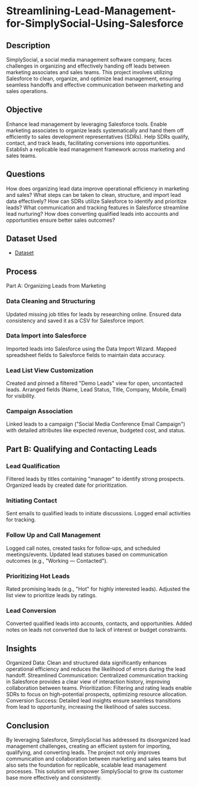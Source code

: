 # Streamlining-Lead-Management-for-SimplySocial-Using-Salesforce

## Description
SimplySocial, a social media management software company, faces challenges in organizing and effectively handing off leads between marketing associates and sales teams. This project involves utilizing Salesforce to clean, organize, and optimize lead management, ensuring seamless handoffs and effective communication between marketing and sales operations.

## Objective
Enhance lead management by leveraging Salesforce tools.
Enable marketing associates to organize leads systematically and hand them off efficiently to sales development representatives (SDRs).
Help SDRs qualify, contact, and track leads, facilitating conversions into opportunities.
Establish a replicable lead management framework across marketing and sales teams.

## Questions
How does organizing lead data improve operational efficiency in marketing and sales?
What steps can be taken to clean, structure, and import lead data effectively?
How can SDRs utilize Salesforce to identify and prioritize leads?
What communication and tracking features in Salesforce streamline lead nurturing?
How does converting qualified leads into accounts and opportunities ensure better sales outcomes?

## Dataset Used
- <a href="https://github.com/Paschal-lee/Streamlining-Lead-Management-for-SimplySocial-Using-Salesforce/blob/main/Inbound%20Leads_Data.csv">Dataset</a>

## Process
Part A: Organizing Leads from Marketing

### Data Cleaning and Structuring
Updated missing job titles for leads by researching online.
Ensured data consistency and saved it as a CSV for Salesforce import.
### Data Import into Salesforce
Imported leads into Salesforce using the Data Import Wizard.
Mapped spreadsheet fields to Salesforce fields to maintain data accuracy.
### Lead List View Customization
Created and pinned a filtered "Demo Leads" view for open, uncontacted leads.
Arranged fields (Name, Lead Status, Title, Company, Mobile, Email) for visibility.
### Campaign Association
Linked leads to a campaign ("Social Media Conference Email Campaign") with detailed attributes like expected revenue, budgeted cost, and status.

## Part B: Qualifying and Contacting Leads

### Lead Qualification
Filtered leads by titles containing "manager" to identify strong prospects.
Organized leads by created date for prioritization.
### Initiating Contact
Sent emails to qualified leads to initiate discussions.
Logged email activities for tracking.
### Follow Up and Call Management
Logged call notes, created tasks for follow-ups, and scheduled meetings/events.
Updated lead statuses based on communication outcomes (e.g., "Working — Contacted").
### Prioritizing Hot Leads
Rated promising leads (e.g., "Hot" for highly interested leads).
Adjusted the list view to prioritize leads by ratings.
### Lead Conversion
Converted qualified leads into accounts, contacts, and opportunities.
Added notes on leads not converted due to lack of interest or budget constraints.

## Insights
Organized Data: Clean and structured data significantly enhances operational efficiency and reduces the likelihood of errors during the lead handoff.
Streamlined Communication: Centralized communication tracking in Salesforce provides a clear view of interaction history, improving collaboration between teams.
Prioritization: Filtering and rating leads enable SDRs to focus on high-potential prospects, optimizing resource allocation.
Conversion Success: Detailed lead insights ensure seamless transitions from lead to opportunity, increasing the likelihood of sales success.

## Conclusion
By leveraging Salesforce, SimplySocial has addressed its disorganized lead management challenges, creating an efficient system for importing, qualifying, and converting leads. The project not only improves communication and collaboration between marketing and sales teams but also sets the foundation for replicable, scalable lead management processes. This solution will empower SimplySocial to grow its customer base more effectively and consistently.
